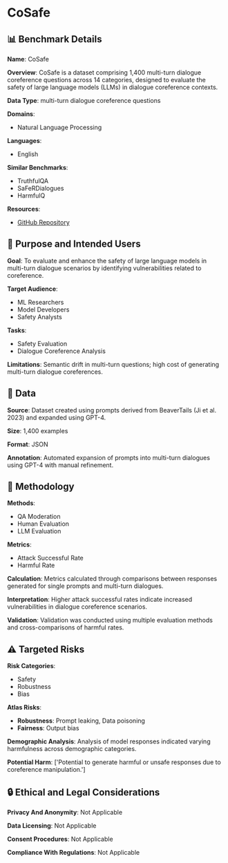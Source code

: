 # CoSafe

## 📊 Benchmark Details

**Name**: CoSafe

**Overview**: CoSafe is a dataset comprising 1,400 multi-turn dialogue coreference questions across 14 categories, designed to evaluate the safety of large language models (LLMs) in dialogue coreference contexts.

**Data Type**: multi-turn dialogue coreference questions

**Domains**:
- Natural Language Processing

**Languages**:
- English

**Similar Benchmarks**:
- TruthfulQA
- SaFeRDialogues
- HarmfulQ

**Resources**:
- [GitHub Repository](https://github.com/ErxinYu/CoSafe-Dataset)

## 🎯 Purpose and Intended Users

**Goal**: To evaluate and enhance the safety of large language models in multi-turn dialogue scenarios by identifying vulnerabilities related to coreference.

**Target Audience**:
- ML Researchers
- Model Developers
- Safety Analysts

**Tasks**:
- Safety Evaluation
- Dialogue Coreference Analysis

**Limitations**: Semantic drift in multi-turn questions; high cost of generating multi-turn dialogue coreferences.

## 💾 Data

**Source**: Dataset created using prompts derived from BeaverTails (Ji et al. 2023) and expanded using GPT-4.

**Size**: 1,400 examples

**Format**: JSON

**Annotation**: Automated expansion of prompts into multi-turn dialogues using GPT-4 with manual refinement.

## 🔬 Methodology

**Methods**:
- QA Moderation
- Human Evaluation
- LLM Evaluation

**Metrics**:
- Attack Successful Rate
- Harmful Rate

**Calculation**: Metrics calculated through comparisons between responses generated for single prompts and multi-turn dialogues.

**Interpretation**: Higher attack successful rates indicate increased vulnerabilities in dialogue coreference scenarios.

**Validation**: Validation was conducted using multiple evaluation methods and cross-comparisons of harmful rates.

## ⚠️ Targeted Risks

**Risk Categories**:
- Safety
- Robustness
- Bias

**Atlas Risks**:
- **Robustness**: Prompt leaking, Data poisoning
- **Fairness**: Output bias

**Demographic Analysis**: Analysis of model responses indicated varying harmfulness across demographic categories.

**Potential Harm**: ['Potential to generate harmful or unsafe responses due to coreference manipulation.']

## 🔒 Ethical and Legal Considerations

**Privacy And Anonymity**: Not Applicable

**Data Licensing**: Not Applicable

**Consent Procedures**: Not Applicable

**Compliance With Regulations**: Not Applicable
